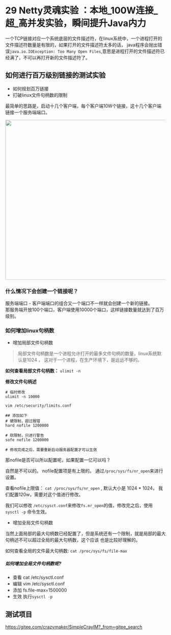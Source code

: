 # 29 Netty灵魂实验 ：本地_100W连接_超_高并发实验，瞬间提升Java内力

一个TCP链接对应一个系统底层的文件描述符，在linux系统中，一个进程打开的文件描述符数量是有限的，如果打开的文件描述符太多的话，
java程序会抛出错误`java.io.IOException: Too Many Open Files`,意思是进程打开的文件描述符已经满了，不可以再打开新的文件描述符了。

## 如何进行百万级别链接的测试实验

- 如何规划百万链接
- 打破linux文件句柄数的限制


最简单的思路是，启动十几个客户端，每个客户端10W个链接，这十几个客户端链接一个服务端端口。

<img src="https://oscimg.oschina.net/oscnet/up-f5e7d97f278266c80a700d85902b8c384dd.png" width=600 height= 500>

### 什么情况下会创建一个链接呢？ 
服务端端口 - 客户端端口的组合又一个端口不一样就会创建一个新的链接。  
那服务端开放100个端口，客户端使用10000个端口，这样链接数量就达到了百万级别。

### 如何增加linux句柄数

- 增加局部文件句柄数

> 局部文件句柄数是一个进程允许打开的最多文件句柄的数量，linux系统默认是1024 ， 这对于一个进程，在生产环境下，是远远不够的。
>

**如何查看局部文件句柄数：** `ulimit -n `

**修改文件句柄述**

```shell script
# 临时修改
ulimit -n 10000 
```

```shell script
vim /etc/security/limits.conf

## 添加如下
# 硬限制，超过报错
hard nofile 1200000

# 软限制，只进行警告
sofe nofile 1200000

# 修改完成之后，需要重新启动服务器配置才可以生效
```

那nofile是否可以所以配置呢，如果配置一亿可以吗？

自然是不可以的。 nofile配置项是有上限的。 通过`/proc/sys/fs/nr_open`来进行设置。

查看nofile上限值： `cat /proc/sys/fs/nr_open` , 默认大小是 1024 * 1024， 我们配置120w，需要对这个值进行修改。

我们可以修改 `/etc/sysct.conf`来修改`fs.nr_open`的值，修改完之后，使用`sysctl -p` 命令生效。


- 增加全局文件句柄数

当然上面局部的最大句柄数已经配置了，但是系统还有一个限制，就是局部的最大句柄述不可以超过全局的最大句柄数，这个应该
也是比较好理解的。

如何查看全局的文件最大句柄数: `cat /proc/sys/fs/file-max`

##### 如何增加全局文件句柄数呢? 

- 查看 cat /etc/sysctl.conf
- 编辑 vim /etc/sysctl.conf  
- 添加 fs.file-max=1500000
- 生效 执行`sysctl -p`


## 测试项目

https://gitee.com/crazymaker/SimpleCrayIM?_from=gitee_search






